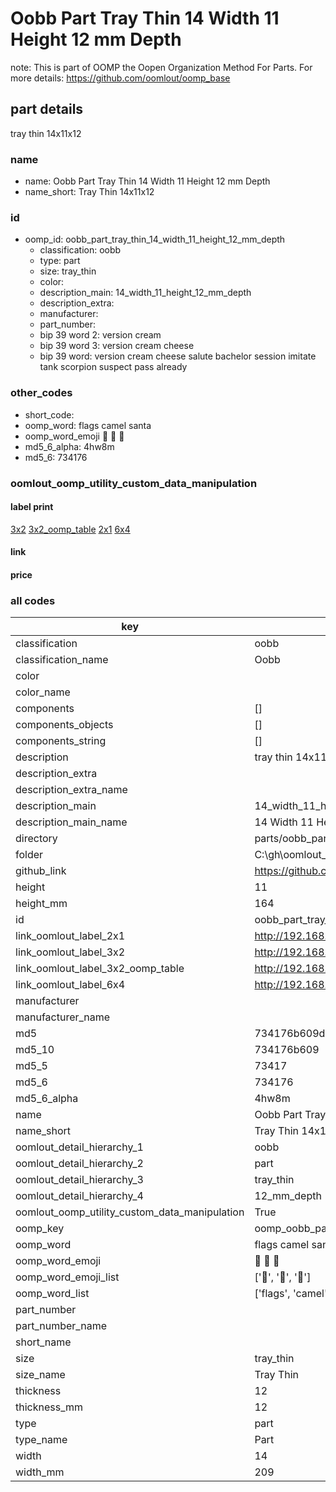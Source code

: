 # Oobb Part Tray Thin 14 Width 11 Height 12 mm Depth  

note: This is part of OOMP the Oopen Organization Method For Parts. For more details: https://github.com/oomlout/oomp_base

##  part details
  



tray thin 14x11x12



### name
* name: Oobb Part Tray Thin 14 Width 11 Height 12 mm Depth
* name_short: Tray Thin 14x11x12 
### id
* oomp_id: oobb_part_tray_thin_14_width_11_height_12_mm_depth
  * classification: oobb
  * type: part
  * size: tray_thin
  * color: 
  * description_main: 14_width_11_height_12_mm_depth
  * description_extra: 
  * manufacturer: 
  * part_number: 
  * bip 39 word 2: version cream
  * bip 39 word 3: version cream cheese
  * bip 39 word: version cream cheese salute bachelor session imitate tank scorpion suspect pass already

### other_codes
* short_code: 
* oomp_word: flags camel santa
* oomp_word_emoji :flags: :camel: :santa:
* md5_6_alpha: 4hw8m
* md5_6: 734176






### oomlout_oomp_utility_custom_data_manipulation
#### label print
[3x2](http://192.168.1.245:1112/?label=oomp%204hw8m)
[3x2_oomp_table](http://192.168.1.108:1112/?label=oomp%204hw8m)
[2x1](http://192.168.1.242:1112/?label=oomp%204hw8m)
[6x4](http://192.168.1.55:1112/?label=oomp%204hw8m)    

#### link

                              

#### price







### all codes 
| key | value |  
| --- | --- |  
| classification | oobb |  
| classification_name | Oobb |  
| color |  |  
| color_name |  |  
| components | [] |  
| components_objects | [] |  
| components_string | [] |  
| description | tray thin 14x11x12 |  
| description_extra |  |  
| description_extra_name |  |  
| description_main | 14_width_11_height_12_mm_depth |  
| description_main_name | 14 Width 11 Height 12 mm Depth |  
| directory | parts/oobb_part_tray_thin_14_width_11_height_12_mm_depth |  
| folder | C:\gh\oomlout_oobb_version_4_generated_parts\parts\oobb_part_tray_thin_14_width_11_height_12_mm_depth |  
| github_link | https://github.com/oomlout/oomlout_oomp_part_src/tree/main/parts/oobb_part_tray_thin_14_width_11_height_12_mm_depth |  
| height | 11 |  
| height_mm | 164 |  
| id | oobb_part_tray_thin_14_width_11_height_12_mm_depth |  
| link_oomlout_label_2x1 | http://192.168.1.242:1112/?label=oomp%204hw8m |  
| link_oomlout_label_3x2 | http://192.168.1.245:1112/?label=oomp%204hw8m |  
| link_oomlout_label_3x2_oomp_table | http://192.168.1.108:1112/?label=oomp%204hw8m |  
| link_oomlout_label_6x4 | http://192.168.1.55:1112/?label=oomp%204hw8m |  
| manufacturer |  |  
| manufacturer_name |  |  
| md5 | 734176b609ddae2f11089bec4e4cbf96 |  
| md5_10 | 734176b609 |  
| md5_5 | 73417 |  
| md5_6 | 734176 |  
| md5_6_alpha | 4hw8m |  
| name | Oobb Part Tray Thin 14 Width 11 Height 12 mm Depth |  
| name_short | Tray Thin 14x11x12  |  
| oomlout_detail_hierarchy_1 | oobb |  
| oomlout_detail_hierarchy_2 | part |  
| oomlout_detail_hierarchy_3 | tray_thin |  
| oomlout_detail_hierarchy_4 | 12_mm_depth |  
| oomlout_oomp_utility_custom_data_manipulation | True |  
| oomp_key | oomp_oobb_part_tray_thin_14_width_11_height_12_mm_depth |  
| oomp_word | flags camel santa |  
| oomp_word_emoji | :flags: :camel: :santa: |  
| oomp_word_emoji_list | [':flags:', ':camel:', ':santa:'] |  
| oomp_word_list | ['flags', 'camel', 'santa'] |  
| part_number |  |  
| part_number_name |  |  
| short_name |  |  
| size | tray_thin |  
| size_name | Tray Thin |  
| thickness | 12 |  
| thickness_mm | 12 |  
| type | part |  
| type_name | Part |  
| width | 14 |  
| width_mm | 209 |  
